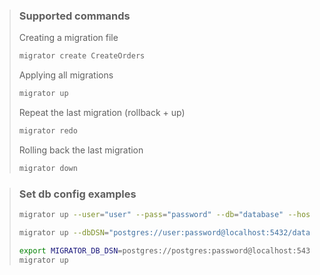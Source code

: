 >### Supported commands
>Creating a migration file
>```bash
>migrator create CreateOrders
>```
>Applying all migrations
>
>```bash
> migrator up
>```
>Repeat the last migration (rollback + up)
>```bash
> migrator redo
>```
>Rolling back the last migration
>```bash
> migrator down
>```

>### Set db config examples
>```bash
>migrator up --user="user" --pass="password" --db="database" --host="localhost" --port=5432 --sslMode=true
>```
>```bash
>migrator up --dbDSN="postgres://user:password@localhost:5432/database?sslmode=disable"
>```
>```bash
>export MIGRATOR_DB_DSN=postgres://postgres:password@localhost:5432/postgres?sslmode=disable
>migrator up
>```